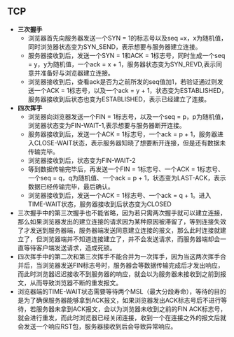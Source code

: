 ## TCP
* **三次握手**
	* 浏览器首先向服务器发送一个SYN = 1的标志号以及seq =x，x为随机值，同时浏览器状态变为SYN_SEND，表示想要与服务器建立连接。
	* 服务器接收到后，发送一个SYN = 1和ACK = 1标志号，同时生成一个seq = y，y为随机值，一个ack = x + 1，服务器状态变为SYN_REVD,表示同意并准备好与浏览器建立连接。
	* 浏览器接收到后，查看ack是否为之前所发的seq值加1，若验证通过则发送一个ACK = 1标志号，以及一个ack = y + 1，状态变为ESTABLISHED，服务器接收到后状态也变为ESTABLISHED，表示已经建立了连接。
* **四次挥手**
  * 浏览器向浏览器发送一个FIN = 1标志号，以及一个seq = p，p为随机值，浏览器状态变为FIN-WAIT-1,表示想要与服务器断开连接。
  * 服务器接收到后，发送一个ACK = 1标志号，一个ack = p + 1，服务器进入CLOSE-WAIT状态，表示服务器知晓了想要断开连接，但是还有数据未传输完毕。
  * 浏览器接收到后，状态变为FIN-WAIT-2
  * 等到数据传输完毕后，再发送一个FIN = 1标志号、一个ACK = 1标志号、一个seq = q，q为随机值、一个ack = p + 1，状态变为LAST-ACK，表示数据已经传输完毕，最后确认。
  * 浏览器接收到后，发送一个ACK = 1标志号、一个ack = q + 1。进入TIME-WAIT状态，服务器接收到后状态变为CLOSED
* 三次握手中的第三次握手也不能省略，因为若只需两次握手就可以建立连接，那么如果浏览器发出的建立连接的请求因为某种原因被滞留了，等到连接失效了才发送到服务器端，服务器端发送同意建立连接的报文，那么此时连接就建立了，但浏览器端并不知道连接建立了，并不会发送请求，而服务器端却会一直等待客户端发送请求，造成死锁。
* 四次挥手中的第二次和第三次挥手不能合并为一次挥手，因为当这两次挥手合并后，当浏览器发送FIN标志号时，服务器会等数据传输完成后才发出响应，而此时浏览器迟迟接收不到服务器的响应，就会以为服务器未接收到之前到报文，从而导致浏览器不断的重发报文。
* 浏览器端的TIME-WAIT状态需要等待两个MSL（最大分段寿命），等待的目的是为了确保服务器能够拿到ACK报文，如果浏览器发出ACK标志号后不进行等待，若服务器未拿到ACK报文，会以为浏览器未收到之前的FIN ACK标志号，就会进行重发，而此时浏览器已经关闭连接，收到一个在连接之外的报文后就会发送一个响应RST包，服务器接收到后会导致异常响应。

